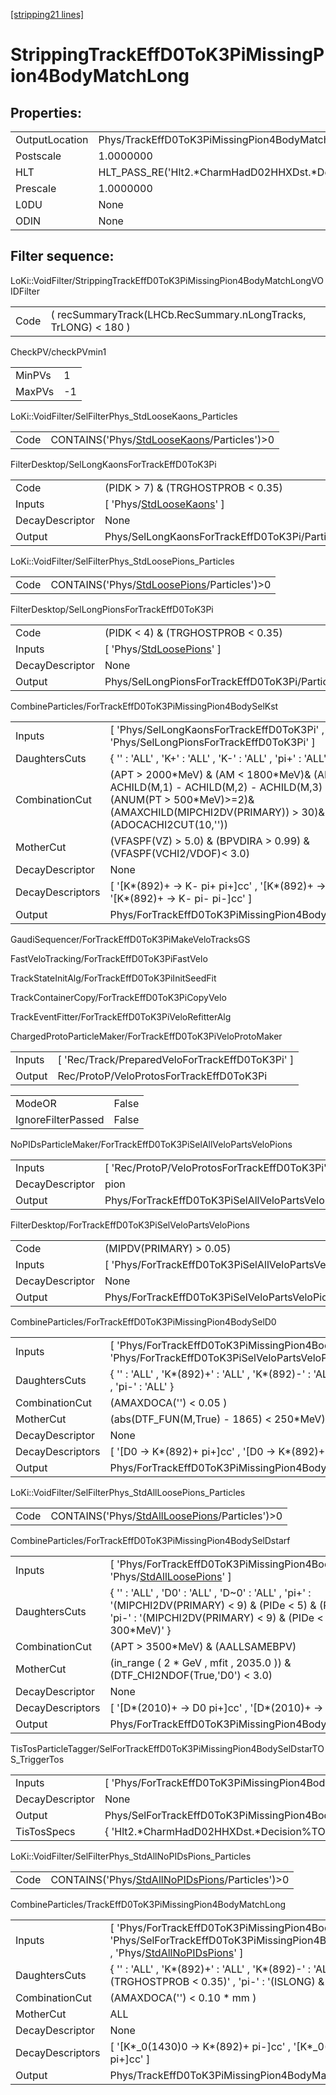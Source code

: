 [[stripping21 lines]](./stripping21-index)

# StrippingTrackEffD0ToK3PiMissingPion4BodyMatchLong

## Properties:

|                |                                                          |
|----------------|----------------------------------------------------------|
| OutputLocation | Phys/TrackEffD0ToK3PiMissingPion4BodyMatchLong/Particles |
| Postscale      | 1.0000000                                                |
| HLT            | HLT_PASS_RE('Hlt2.\*CharmHadD02HHXDst.\*Decision')       |
| Prescale       | 1.0000000                                                |
| L0DU           | None                                                     |
| ODIN           | None                                                     |

## Filter sequence:

LoKi::VoidFilter/StrippingTrackEffD0ToK3PiMissingPion4BodyMatchLongVOIDFilter

|      |                                                                 |
|------|-----------------------------------------------------------------|
| Code | ( recSummaryTrack(LHCb.RecSummary.nLongTracks, TrLONG) \< 180 ) |

CheckPV/checkPVmin1

|        |     |
|--------|-----|
| MinPVs | 1   |
| MaxPVs | -1  |

LoKi::VoidFilter/SelFilterPhys_StdLooseKaons_Particles

|      |                                                                                            |
|------|--------------------------------------------------------------------------------------------|
| Code | CONTAINS('Phys/[StdLooseKaons](./stripping21-commonparticles-stdloosekaons)/Particles')\>0 |

FilterDesktop/SelLongKaonsForTrackEffD0ToK3Pi

|                 |                                                                           |
|-----------------|---------------------------------------------------------------------------|
| Code            | (PIDK \> 7) & (TRGHOSTPROB \< 0.35)                                       |
| Inputs          | [ 'Phys/[StdLooseKaons](./stripping21-commonparticles-stdloosekaons)' ] |
| DecayDescriptor | None                                                                      |
| Output          | Phys/SelLongKaonsForTrackEffD0ToK3Pi/Particles                            |

LoKi::VoidFilter/SelFilterPhys_StdLoosePions_Particles

|      |                                                                                            |
|------|--------------------------------------------------------------------------------------------|
| Code | CONTAINS('Phys/[StdLoosePions](./stripping21-commonparticles-stdloosepions)/Particles')\>0 |

FilterDesktop/SelLongPionsForTrackEffD0ToK3Pi

|                 |                                                                           |
|-----------------|---------------------------------------------------------------------------|
| Code            | (PIDK \< 4) & (TRGHOSTPROB \< 0.35)                                       |
| Inputs          | [ 'Phys/[StdLoosePions](./stripping21-commonparticles-stdloosepions)' ] |
| DecayDescriptor | None                                                                      |
| Output          | Phys/SelLongPionsForTrackEffD0ToK3Pi/Particles                            |

CombineParticles/ForTrackEffD0ToK3PiMissingPion4BodySelKst

|                  |                                                                                                                                                                                              |
|------------------|----------------------------------------------------------------------------------------------------------------------------------------------------------------------------------------------|
| Inputs           | [ 'Phys/SelLongKaonsForTrackEffD0ToK3Pi' , 'Phys/SelLongPionsForTrackEffD0ToK3Pi' ]                                                                                                        |
| DaughtersCuts    | { '' : 'ALL' , 'K+' : 'ALL' , 'K-' : 'ALL' , 'pi+' : 'ALL' , 'pi-' : 'ALL' }                                                                                                                 |
| CombinationCut   | (APT \> 2000\*MeV) & (AM \< 1800\*MeV)& (AM - ACHILD(M,1) - ACHILD(M,2) - ACHILD(M,3) \> 100\*MeV)& (ANUM(PT \> 500\*MeV)\>=2)& (AMAXCHILD(MIPCHI2DV(PRIMARY)) \> 30)& (ADOCACHI2CUT(10,'')) |
| MotherCut        | (VFASPF(VZ) \> 5.0) & (BPVDIRA \> 0.99) & (VFASPF(VCHI2/VDOF)\< 3.0)                                                                                                                         |
| DecayDescriptor  | None                                                                                                                                                                                         |
| DecayDescriptors | [ '[K\*(892)+ -\> K- pi+ pi+]cc' , '[K\*(892)+ -\> K- pi+ pi-]cc' , '[K\*(892)+ -\> K- pi- pi-]cc' ]                                                                                 |
| Output           | Phys/ForTrackEffD0ToK3PiMissingPion4BodySelKst/Particles                                                                                                                                     |

GaudiSequencer/ForTrackEffD0ToK3PiMakeVeloTracksGS

FastVeloTracking/ForTrackEffD0ToK3PiFastVelo

TrackStateInitAlg/ForTrackEffD0ToK3PiInitSeedFit

TrackContainerCopy/ForTrackEffD0ToK3PiCopyVelo

TrackEventFitter/ForTrackEffD0ToK3PiVeloRefitterAlg

ChargedProtoParticleMaker/ForTrackEffD0ToK3PiVeloProtoMaker

|        |                                                   |
|--------|---------------------------------------------------|
| Inputs | [ 'Rec/Track/PreparedVeloForTrackEffD0ToK3Pi' ] |
| Output | Rec/ProtoP/VeloProtosForTrackEffD0ToK3Pi          |

|                    |       |
|--------------------|-------|
| ModeOR             | False |
| IgnoreFilterPassed | False |

NoPIDsParticleMaker/ForTrackEffD0ToK3PiSelAllVeloPartsVeloPions

|                 |                                                            |
|-----------------|------------------------------------------------------------|
| Inputs          | [ 'Rec/ProtoP/VeloProtosForTrackEffD0ToK3Pi' ]           |
| DecayDescriptor | pion                                                       |
| Output          | Phys/ForTrackEffD0ToK3PiSelAllVeloPartsVeloPions/Particles |

FilterDesktop/ForTrackEffD0ToK3PiSelVeloPartsVeloPions

|                 |                                                          |
|-----------------|----------------------------------------------------------|
| Code            | (MIPDV(PRIMARY) \> 0.05)                                 |
| Inputs          | [ 'Phys/ForTrackEffD0ToK3PiSelAllVeloPartsVeloPions' ] |
| DecayDescriptor | None                                                     |
| Output          | Phys/ForTrackEffD0ToK3PiSelVeloPartsVeloPions/Particles  |

CombineParticles/ForTrackEffD0ToK3PiMissingPion4BodySelD0

|                  |                                                                                                          |
|------------------|----------------------------------------------------------------------------------------------------------|
| Inputs           | [ 'Phys/ForTrackEffD0ToK3PiMissingPion4BodySelKst' , 'Phys/ForTrackEffD0ToK3PiSelVeloPartsVeloPions' ] |
| DaughtersCuts    | { '' : 'ALL' , 'K\*(892)+' : 'ALL' , 'K\*(892)-' : 'ALL' , 'pi+' : 'ALL' , 'pi-' : 'ALL' }               |
| CombinationCut   | (AMAXDOCA('') \< 0.05 )                                                                                  |
| MotherCut        | (abs(DTF_FUN(M,True) - 1865) \< 250\*MeV)                                                                |
| DecayDescriptor  | None                                                                                                     |
| DecayDescriptors | [ '[D0 -\> K\*(892)+ pi+]cc' , '[D0 -\> K\*(892)+ pi-]cc' ]                                        |
| Output           | Phys/ForTrackEffD0ToK3PiMissingPion4BodySelD0/Particles                                                  |

LoKi::VoidFilter/SelFilterPhys_StdAllLoosePions_Particles

|      |                                                                                                  |
|------|--------------------------------------------------------------------------------------------------|
| Code | CONTAINS('Phys/[StdAllLoosePions](./stripping21-commonparticles-stdallloosepions)/Particles')\>0 |

CombineParticles/ForTrackEffD0ToK3PiMissingPion4BodySelDstarf

|                  |                                                                                                                                                                                             |
|------------------|---------------------------------------------------------------------------------------------------------------------------------------------------------------------------------------------|
| Inputs           | [ 'Phys/ForTrackEffD0ToK3PiMissingPion4BodySelD0' , 'Phys/[StdAllLoosePions](./stripping21-commonparticles-stdallloosepions)' ]                                                           |
| DaughtersCuts    | { '' : 'ALL' , 'D0' : 'ALL' , 'D~0' : 'ALL' , 'pi+' : '(MIPCHI2DV(PRIMARY) \< 9) & (PIDe \< 5) & (PT \> 300\*MeV)' , 'pi-' : '(MIPCHI2DV(PRIMARY) \< 9) & (PIDe \< 5) & (PT \> 300\*MeV)' } |
| CombinationCut   | (APT \> 3500\*MeV) & (AALLSAMEBPV)                                                                                                                                                          |
| MotherCut        | (in_range ( 2 \* GeV , mfit , 2035.0 )) & (DTF_CHI2NDOF(True,'D0') \< 3.0)                                                                                                                  |
| DecayDescriptor  | None                                                                                                                                                                                        |
| DecayDescriptors | [ '[D\*(2010)+ -\> D0 pi+]cc' , '[D\*(2010)+ -\> D~0 pi+]cc' ]                                                                                                                        |
| Output           | Phys/ForTrackEffD0ToK3PiMissingPion4BodySelDstarf/Particles                                                                                                                                 |

TisTosParticleTagger/SelForTrackEffD0ToK3PiMissingPion4BodySelDstarTOS_TriggerTos

|                 |                                                                             |
|-----------------|-----------------------------------------------------------------------------|
| Inputs          | [ 'Phys/ForTrackEffD0ToK3PiMissingPion4BodySelDstarf' ]                   |
| DecayDescriptor | None                                                                        |
| Output          | Phys/SelForTrackEffD0ToK3PiMissingPion4BodySelDstarTOS_TriggerTos/Particles |
| TisTosSpecs     | { 'Hlt2.\*CharmHadD02HHXDst.\*Decision%TOS' : 0 }                           |

LoKi::VoidFilter/SelFilterPhys_StdAllNoPIDsPions_Particles

|      |                                                                                                    |
|------|----------------------------------------------------------------------------------------------------|
| Code | CONTAINS('Phys/[StdAllNoPIDsPions](./stripping21-commonparticles-stdallnopidspions)/Particles')\>0 |

CombineParticles/TrackEffD0ToK3PiMissingPion4BodyMatchLong

|                  |                                                                                                                                                                                                            |
|------------------|------------------------------------------------------------------------------------------------------------------------------------------------------------------------------------------------------------|
| Inputs           | [ 'Phys/ForTrackEffD0ToK3PiMissingPion4BodySelKst' , 'Phys/SelForTrackEffD0ToK3PiMissingPion4BodySelDstarTOS_TriggerTos' , 'Phys/[StdAllNoPIDsPions](./stripping21-commonparticles-stdallnopidspions)' ] |
| DaughtersCuts    | { '' : 'ALL' , 'K\*(892)+' : 'ALL' , 'K\*(892)-' : 'ALL' , 'pi+' : '(ISLONG) & (TRGHOSTPROB \< 0.35)' , 'pi-' : '(ISLONG) & (TRGHOSTPROB \< 0.35)' }                                                       |
| CombinationCut   | (AMAXDOCA('') \< 0.10 \* mm )                                                                                                                                                                              |
| MotherCut        | ALL                                                                                                                                                                                                        |
| DecayDescriptor  | None                                                                                                                                                                                                       |
| DecayDescriptors | [ '[K\*\_0(1430)0 -\> K\*(892)+ pi-]cc' , '[K\*\_0(1430)0 -\> K\*(892)+ pi+]cc' ]                                                                                                                    |
| Output           | Phys/TrackEffD0ToK3PiMissingPion4BodyMatchLong/Particles                                                                                                                                                   |
